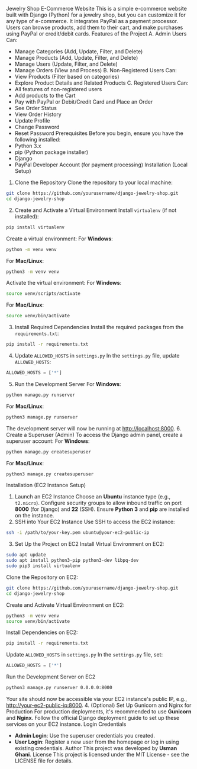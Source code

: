 Jewelry Shop E-Commerce Website
This is a simple e-commerce website built with Django (Python) for a jewelry shop, but you can customize it for any type of e-commerce. It integrates PayPal as a payment processor. Users can browse products, add them to their cart, and make purchases using PayPal or credit/debit cards.
Features of the Project
A. Admin Users Can:
- Manage Categories (Add, Update, Filter, and Delete)
- Manage Products (Add, Update, Filter, and Delete)
- Manage Users (Update, Filter, and Delete)
- Manage Orders (View and Process)
B. Non-Registered Users Can:
- View Products (Filter based on categories)
- Explore Product Details and Related Products
C. Registered Users Can:
- All features of non-registered users
- Add products to the Cart
- Pay with PayPal or Debit/Credit Card and Place an Order
- See Order Status
- View Order History
- Update Profile
- Change Password
- Reset Password
Prerequisites
Before you begin, ensure you have the following installed:
- Python 3.x
- pip (Python package installer)
- Django
- PayPal Developer Account (for payment processing)
Installation (Local Setup)
1. Clone the Repository
Clone the repository to your local machine:
```bash
git clone https://github.com/yourusername/django-jewelry-shop.git
cd django-jewelry-shop
```
2. Create and Activate a Virtual Environment
Install `virtualenv` (if not installed):
```bash
pip install virtualenv
```
Create a virtual environment:
For **Windows**:
```bash
python -m venv venv
```
For **Mac/Linux**:
```bash
python3 -m venv venv
```
Activate the virtual environment:
For **Windows**:
```bash
source venv/scripts/activate
```
For **Mac/Linux**:
```bash
source venv/bin/activate
```
3. Install Required Dependencies
Install the required packages from the `requirements.txt`:
```bash
pip install -r requirements.txt
```
4. Update `ALLOWED_HOSTS` in `settings.py`
In the `settings.py` file, update `ALLOWED_HOSTS`:
```python
ALLOWED_HOSTS = ['*']
```
5. Run the Development Server
For **Windows**:
```bash
python manage.py runserver
```
For **Mac/Linux**:
```bash
python3 manage.py runserver
```
The development server will now be running at [http://localhost:8000](http://localhost:8000).
6. Create a Superuser (Admin)
To access the Django admin panel, create a superuser account:
For **Windows**:
```bash
python manage.py createsuperuser
```
For **Mac/Linux**:
```bash
python3 manage.py createsuperuser
```
Installation (EC2 Instance Setup)
1. Launch an EC2 Instance
Choose an **Ubuntu** instance type (e.g., `t2.micro`).
Configure security groups to allow inbound traffic on port **8000** (for Django) and **22** (SSH).
Ensure **Python 3** and **pip** are installed on the instance.
2. SSH into Your EC2 Instance
Use SSH to access the EC2 instance:
```bash
ssh -i /path/to/your-key.pem ubuntu@your-ec2-public-ip
```
3. Set Up the Project on EC2
Install Virtual Environment on EC2:
```bash
sudo apt update
sudo apt install python3-pip python3-dev libpq-dev
sudo pip3 install virtualenv
```
Clone the Repository on EC2:
```bash
git clone https://github.com/yourusername/django-jewelry-shop.git
cd django-jewelry-shop
```
Create and Activate Virtual Environment on EC2:
```bash
python3 -m venv venv
source venv/bin/activate
```
Install Dependencies on EC2:
```bash
pip install -r requirements.txt
```
Update `ALLOWED_HOSTS` in `settings.py`
In the `settings.py` file, set:
```python
ALLOWED_HOSTS = ['*']
```
Run the Development Server on EC2
```bash
python3 manage.py runserver 0.0.0.0:8000
```
Your site should now be accessible via your EC2 instance's public IP, e.g., [http://your-ec2-public-ip:8000](http://your-ec2-public-ip:8000).
4. (Optional) Set Up Gunicorn and Nginx for Production
For production deployments, it's recommended to use **Gunicorn** and **Nginx**. Follow the official Django deployment guide to set up these services on your EC2 instance.
Login Credentials
- **Admin Login**: Use the superuser credentials you created.
- **User Login**: Register a new user from the homepage or log in using existing credentials.
Author
This project was developed by **Usman Ghani**.
License
This project is licensed under the MIT License - see the LICENSE file for details.
